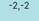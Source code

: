 <div id="dummy" style=" background-color:powderblue;text-align:center;height: 100%;width:100%;position:absolute;top:0;right:0;bottom:0;left:0;">-2,-2</div>

<script>
document.getElementById("dummy").addEventListener("touchstart", function (event) {
      var i;
  for (i=0; i < event.touches.length; i++) {
    console.log("touchpoint[" + i + "].screenX = " + event.touches[i].screenX);
    console.log("touchpoint[" + i + "].screenY = " + event.touches[i].screenY);
    console.log("touchpoint[" + i + "].pageX = " + event.touches[i].pageX);
    console.log("touchpoint[" + i + "].pageY = " + event.touches[i].pageY);
    console.log("touchpoint[" + i + "].clientX = " + event.touches[i].clientX);
    console.log("touchpoint[" + i + "].clientY = " + event.touches[i].clientY);
    document.getElementById("dummy").innerHTML = event.touches[i].pageX +","+ event.touches[i].pageY;
  }
});
document.getElementById("dummy").addEventListener("touchend", function (event) {
    document.getElementById("dummy").innerHTML = "-2,-2";
});
window.addEventListener("devicemotion", function(event) {

var touch = document.getElementById("dummy").innerHTML;
var ts = (new Date()).getTime() / 1000;

//console.log(touch, "," ,"ACCEL,", ts, "," , event.accelerationIncludingGravity.x, "," , event.accelerationIncludingGravity.y , "," , event.accelerationIncludingGravity.z);
//console.log(touch, "," ,"GYRO,", ts, "," , event.rotationRate.alpha , "," , event.rotationRate.beta , "," , event.rotationRate.gamma);

}, true);
</script>
